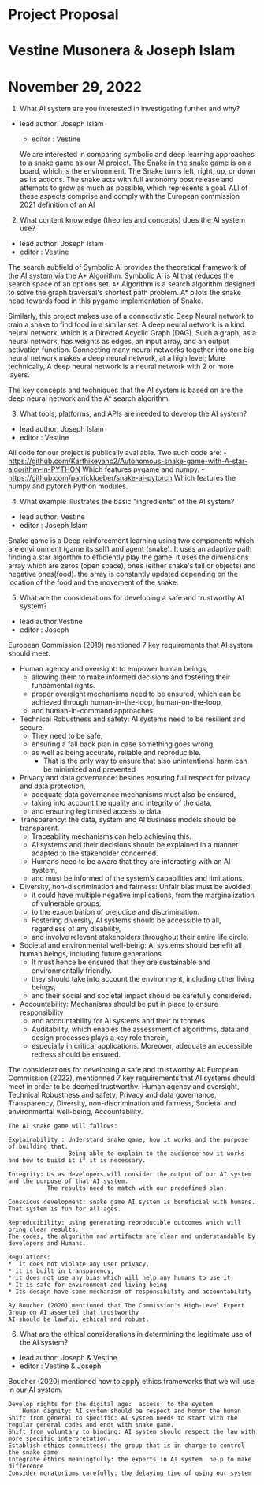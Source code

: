 # Project Proposal
# Vestine Musonera & Joseph Islam
# November 29, 2022

1. What AI system are you interested in investigating further and why?

* lead author: Joseph Islam
  * editor     : Vestine

   We are interested in comparing symbolic and deep learning approaches to a snake game as our AI project. 
   The Snake in the snake game is on a board, which is the environment. 
   The Snake turns left, right, up, or down as its actions. 
   The snake acts with full autonomy post release and attempts to grow as much as possible, 
   which represents a goal. ALl of these aspects comprise and comply with the European commission 2021 definition of an AI

2. What content knowledge (theories and concepts) does the AI system use?

* lead author: Joseph Islam
* editor     : Vestine

 The search subfield of Symbolic AI provides the theoretical framework of the AI system via the A* Algorithm. 
 Symbolic AI is AI that reduces the search space of an options set. 
 `A*` Algorithm is a search algorithm designed to solve the graph traversal's shortest path problem.
 A* pilots the snake head towards food in this pygame implementation of Snake.

 Similarly, this project makes use of a connectivistic Deep Neural network to train a snake to find food 
 in a similar set. A deep neural network is a kind neural network, which is a Directed Acyclic Graph (DAG). 
 Such a graph, as a neural network, has weights as edges, an input array, and an output activation function. 
 Connecting many neural networks together into one big neural network makes a deep neural network, at a high level; 
 More technically, A deep neural network is a neural network with 2 or more layers.

 The key concepts and techniques that the AI system is based on are the deep neural network and 
 the A* search algorithm.

3. What tools, platforms, and APIs are needed to develop the AI system?

* lead author: Joseph Islam
* editor     : Vestine

 All code for our project is publically available. Two such code are:
            - https://github.com/Karthikeyanc2/Autonomous-snake-game-with-A-star-algorithm-in-PYTHON
                Which features pygame and numpy.
            - https://github.com/patrickloeber/snake-ai-pytorch
                Which features the numpy and pytorch Python modules.

4. What example illustrates the basic "ingredients" of the AI system?

* lead author: Vestine 
* editor     : Joseph Islam

 Snake game is a Deep reinforcement learning using two components which are environment (game its self)
    and agent (snake). It uses an adaptive path finding a star algorthm to efficiently play the game. 
    it uses the dimensions array which are zeros (open space), ones (either snake's tail or objects) and negative 
    ones(food). the array is constantly updated depending on the location of the food and the movement of the snake.
    

5. What are the considerations for developing a safe and trustworthy AI system?

* lead author:Vestine 
* editor     : Joseph

European Commission (2019) mentioned 7 key requirements that AI system should meet:

* Human agency and oversight: to empower human beings, 
  * allowing them to make informed decisions and fostering their fundamental rights. 
  * proper oversight mechanisms need to be ensured, which can be achieved through human-in-the-loop, human-on-the-loop, 
  * and human-in-command approaches
* Technical Robustness and safety: AI systems need to be resilient and secure. 
  * They need to be safe, 
  * ensuring a fall back plan in case something goes wrong, 
  * as well as being accurate, reliable and reproducible. 
    * That is the only way to ensure that also unintentional harm can be minimized and prevented
* Privacy and data governance: besides ensuring full respect for privacy and data protection, 
  * adequate data governance mechanisms must also be ensured, 
  * taking into account the quality and integrity of the data, 
  * and ensuring legitimised access to data
* Transparency: the data, system and AI business models should be transparent. 
  * Traceability mechanisms can help achieving this. 
  * AI systems and their decisions should be explained in a manner adapted to the stakeholder concerned. 
  * Humans need to be aware that they are interacting with an AI system, 
  * and must be informed of the system’s capabilities and limitations.
* Diversity, non-discrimination and fairness: Unfair bias must be avoided,  
  * it could have multiple negative implications, from the marginalization of vulnerable groups, 
  * to the exacerbation of prejudice and discrimination. 
  * Fostering diversity, AI systems should be accessible to all, regardless of any disability, 
  * and involve relevant stakeholders throughout their entire life circle.
* Societal and environmental well-being: AI systems should benefit all human beings, including future generations. 
  * It must hence be ensured that they are sustainable and environmentally friendly. 
  * they should take into account the environment, including other living beings, 
  * and their social and societal impact should be carefully considered. 
* Accountability: Mechanisms should be put in place to ensure responsibility 
  * and accountability for AI systems and their outcomes. 
  * Auditability, which enables the assessment of algorithms, data and design processes plays a key role therein, 
  * especially in critical applications. Moreover, adequate an accessible redress should be ensured.

 The considerations for developing a safe and trustworthy AI:
    European Commission (2022), mentionned 7 key requirements that AI systems should meet in order
    to be deemed trustworthy: Human agency and oversight, Technical Robustness and safety, Privacy and data governance,
    Transparency, Diversity, non-discrimination and fairness, Societal and environmental well-being, Accountability.
    
    The AI snake game will fallows:

    Explainability : Understand snake game, how it works and the purpose of building that.
                     Being able to explain to the audience how it works and how to build it if it is necessary.

    Integrity: Us as developers will consider the output of our AI system and the purpose of that AI system. 
               The results need to match with our predefined plan.

    Conscious development: snake game AI system is beneficial with humans.
    That system is fun for all ages. 

    Reproducibility: using generating reproducible outcomes which will bring clear results. 
    The codes, the algorithm and artifacts are clear and understandable by developers and Humans. 

    Regulations: 
    *  it does not violate any user privacy, 
    * it is built in transparency,
    * it does not use any bias which will help any humans to use it,
    * It is safe for environment and living being
    * Its design have some mechanism of responsibility and accountability  

    By Boucher (2020) mentioned that The Commission's High-Level Expert Group on AI asserted that trustworthy 
    AI should be lawful, ethical and robust.

6. What are the ethical considerations in determining the legitimate use of the AI system?

* lead author: Joseph & Vestine
* editor     : Vestine & Joseph
 
 Boucher (2020) mentioned how to apply ethics frameworks that we will use in our AI system.

    Develop rights for the digital age:  access  to the system
        Human dignity: AI system should be respect and honor the human
    Shift from general to specific: AI system needs to start with the regular general codes and ends with snake game.
    Shift from voluntary to binding: AI system should respect the law with more specific interpretation.
    Establish ethics committees: the group that is in charge to control the snake game
    Integrate ethics meaningfully: the experts in AI system  help to make difference
    Consider moratoriums carefully: the delaying time of using our system





